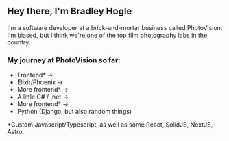 ## Hey there, I'm Bradley Hogle

I'm a software developer at a brick-and-mortar business called PhotoVision. I'm biased, but I think we're one of the top film photography labs in the country.

### My journey at PhotoVision so far:
- Frontend* ->
- Elixir/Phoenix ->
- More frontend* ->
- A little C# / .net ->
- More frontend* ->
- Python (Django, but also random things)


*Custom Javascript/Typescript, as well as some React, SolidJS, NextJS, Astro.
